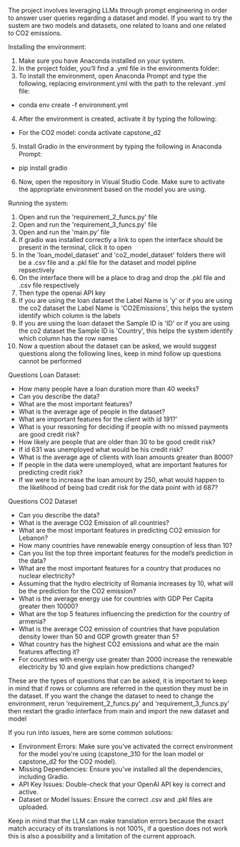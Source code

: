 The project involves leveraging LLMs through prompt engineering in order to answer user queries regarding a dataset and model. 
If you want to try the sustem are two models and datasets, one related to loans and one related to CO2 emissions. 


Installing the environment:
1. Make sure you have Anaconda installed on your system.
2. In the project folder, you’ll find a .yml file in the environments folder:
3. To install the environment, open Anaconda Prompt and type the following, replacing environment.yml with the path to the relevant .yml file:
- conda env create -f environment.yml
4. After the environment is created, activate it by typing the following:
- For the CO2 model: conda activate capstone_d2
5. Install Gradio in the environment by typing the following in Anaconda Prompt:
- pip install gradio
6. Now, open the repository in Visual Studio Code. Make sure to activate the appropriate environment based on the model you are using.


Running the system:
1. Open and run the 'requirement_2_funcs.py' file
2. Open and run the 'requirement_3_funcs.py' file
3. Open and run the 'main.py' file
4. If gradio was installed correctly a link to open the interface should be present in the terminal, click it to open
5. In the 'loan_model_dataset' and 'co2_model_dataset' folders there will be a .csv file and a .pkl file for the dataset and model pipline repsectively
6. On the interface there will be a place to drag and drop the .pkl file and .csv file respectively
7. Then type the openai API key
8. If you are using the loan dataset the Label Name is 'y' or if you are using the co2 dataset the Label Name is 'CO2Emissions', this helps the system identify which column is the labels
9. If you are using the loan dataset the Sample ID is 'ID' or if you are using the co2 dataset the Sample ID is 'Country', this helps the system identify which column has the row names
10. Now a question about the dataset can be asked, we would suggest questions along the following lines, keep in mind follow up questions cannot be performed

Questions Loan Dataset:
- How many people have a loan duration more than 40 weeks?
- Can you describe the data?
- What are the most important features?
- What is the average age of people in the dataset?
- What are important features for the client with id 191?'
- What is your reasoning for deciding if people with no missed payments are good credit risk?
- How likely are people that are older than 30 to be good credit risk?
- If id 631 was unemployed what would be his credit risk?
- What is the average age of clients with loan amounts greater than 8000?
- If people in the data were unemployed, what are important features for predicting credit risk?
- If we were to increase the loan amount by 250, what would happen to the likelihood of being bad credit risk for the data point with id 687?

Questions CO2 Dataset
- Can you describe the data?
- What is the average CO2 Emission of all countries?
- What are the most important features in predicting CO2 emission for Lebanon?
- How many countries have renewable energy consuption of less than 10?
- Can you list the top three important features for the model’s prediction in the data?
- What are the most important features for a country that produces no nuclear electricity?
- Assuming that the hydro electricity of Romania increases by 10, what will be the prediction for the CO2 emission?
- What is the average energy use for countries with GDP Per Capita greater then 10000?
- What are the top 5 features influencing the prediction for the country of armenia?
- What is the average CO2 emission of countries that have population density lower than 50 and GDP growth greater than 5?
- What country has the highest CO2 emissions and what are the main features affecting it?
- For countries with energy use greater than 2000 increase the renewable electricity by 10 and give explain how predictions changed?

These are the types of questions that can be asked, it is important to keep in mind that if rows or columns are referred in the question they must be in the dataset.
If you want the change the dataset to need to change the environment, rerun 'requirement_2_funcs.py' and 'requirement_3_funcs.py' then restart the gradio interface from main and import the new dataset and model

If you run into issues, here are some common solutions:
- Environment Errors: Make sure you've activated the correct environment for the model you're using (capstone_310 for the loan model or capstone_d2 for the CO2 model).
- Missing Dependencies: Ensure you've installed all the dependencies, including Gradio.
- API Key Issues: Double-check that your OpenAI API key is correct and active.
- Dataset or Model Issues: Ensure the correct .csv and .pkl files are uploaded.

Keep in mind that the LLM can make translation errors because the exact match accuracy of its translations is not 100%, 
if a question does not work this is also a possibility and a limitation of the current approach.
